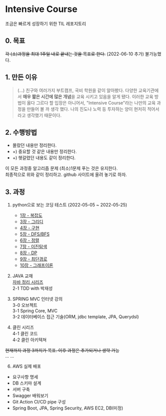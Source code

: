 # Intensive Course 
조금은 빠르게 성장하기 위한 TIL 레포지토리  

## 0. 목표
~~각 (소)과정을 최대 1주일 내로 끝내는 것을 목표로 한다.~~
(2022-06-10 추가) 
불가능했다.

## 1. 만든 이유
> (...) 친구와 여러가지 부트캠프, 국비 학원을 같이 알아봤다. 다양한 교육기관에서 **매우 짧은 시간에 많은 개념**을 교육 시키고 있음을 알게 됐다.
> 이러한 교육 방법이 옳다 그르다 할 입장은 아니어서, "Intensive Course"라는 나만의 교육 과정을 만들어 볼 까 생각 했다. 나의 진도나 노력 등 투자하는 양이 현저히 적어서 라고 생각했기 때문이다.

## 2. 수행방법
- 몰랐던 내용만 정리한다.
- +) 중요할 것 같은 내용만 정리한다.
- +) 헷갈렸던 내용도 같이 정리한다.  

이 모든 과정중 알고리즘 문제 (최소)1문제 푸는 것은 유지한다.  
최종적으로 위와 같이 정리하고. github 사이트에 올려 놓기로 하자.  


## 3. 과정
1. python으로 보는 코딩 테스트 (2022-05-05 ~ 2022-05-25)
	- [1장 - 복잡도](https://github.com/KYankee6/intensive-course/blob/main/coding-test/python-for-coding-test/1/1%EC%9E%A5.md)
	- [3장 - 그리디](https://github.com/KYankee6/intensive-course/blob/main/coding-test/python-for-coding-test/3/greedy.md)
	- [4장 - 구현](https://github.com/KYankee6/intensive-course/tree/main/coding-test/python-for-coding-test/4/implementation.md)
	- [5장 - DFS/BFS](https://github.com/KYankee6/intensive-course/tree/main/coding-test/python-for-coding-test/5/dfs-bfs.md)
	- [6장 - 정렬](https://github.com/KYankee6/intensive-course/tree/main/coding-test/python-for-coding-test/6/sort.md)
	- [7장 - 이진탐색](https://github.com/KYankee6/intensive-course/tree/main/coding-test/python-for-coding-test/7/binary_search.md)
	- [8장 - DP](https://github.com/KYankee6/intensive-course/tree/main/coding-test/python-for-coding-test/8/dp.md)
	- [9장 - 최단경로](https://github.com/KYankee6/intensive-course/blob/main/coding-test/python-for-coding-test/9/shortest-path.md)
	- [10장 - 그래프이론](https://github.com/KYankee6/intensive-course/blob/main/coding-test/python-for-coding-test/10/graph-theory.md)



2. JAVA 교재  
[자바 정리 시리즈](https://github.com/KYankee6/zero-to-java)  
	2-1 TDD with 박재성  

  
3. SPRING MVC 인터넷 강의  
	3-0 오브젝트  
	3-1 Spring Core, MVC  
	3-2 데이터베이스 접근 기술(ORM, jdbc template, JPA, Querydsl)  

4. 클린 시리즈  
	4-1 클린 코드  
	4-2 클린 아키텍쳐  
 
~~현재까지 과정 3까지가 목표. 이후 과정은 추가되거나 생략 가능~~  
...
...  

6. AWS 실제 배포
  - 요구사항 명세
  - DB 스키마 설계
  - 서버 구축
  - Swagger 배워보기
  - Git Action CI/CD pipe 구성
  - Spring Boot, JPA, Spring Security, AWS EC2, DB(미정)

